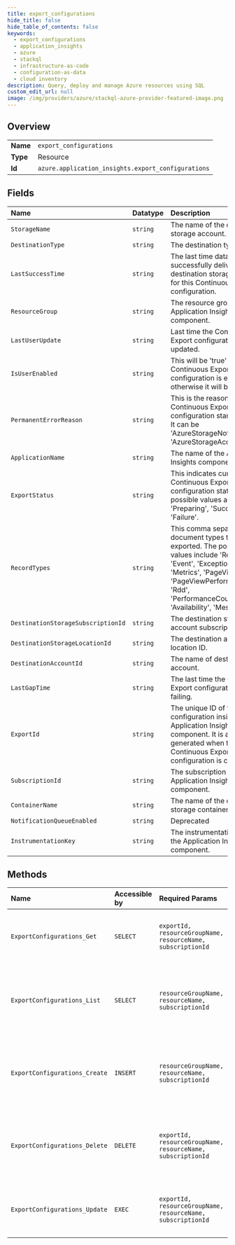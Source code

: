 ```yaml
---
title: export_configurations
hide_title: false
hide_table_of_contents: false
keywords:
  - export_configurations
  - application_insights
  - azure    
  - stackql
  - infrastructure-as-code
  - configuration-as-data
  - cloud inventory
description: Query, deploy and manage Azure resources using SQL
custom_edit_url: null
image: /img/providers/azure/stackql-azure-provider-featured-image.png
---
```

  
    

## Overview
<table><tbody>
<tr><td><b>Name</b></td><td><code>export_configurations</code></td></tr>
<tr><td><b>Type</b></td><td>Resource</td></tr>
<tr><td><b>Id</b></td><td><code>azure.application_insights.export_configurations</code></td></tr>
</tbody></table>

## Fields
| Name | Datatype | Description |
|:-----|:---------|:------------|
| `StorageName` | `string` | The name of the destination storage account. |
| `DestinationType` | `string` | The destination type. |
| `LastSuccessTime` | `string` | The last time data was successfully delivered to the destination storage container for this Continuous Export configuration. |
| `ResourceGroup` | `string` | The resource group of the Application Insights component. |
| `LastUserUpdate` | `string` | Last time the Continuous Export configuration was updated. |
| `IsUserEnabled` | `string` | This will be 'true' if the Continuous Export configuration is enabled, otherwise it will be 'false'. |
| `PermanentErrorReason` | `string` | This is the reason the Continuous Export configuration started failing. It can be 'AzureStorageNotFound' or 'AzureStorageAccessDenied'. |
| `ApplicationName` | `string` | The name of the Application Insights component. |
| `ExportStatus` | `string` | This indicates current Continuous Export configuration status. The possible values are 'Preparing', 'Success', 'Failure'. |
| `RecordTypes` | `string` | This comma separated list of document types that will be exported. The possible values include 'Requests', 'Event', 'Exceptions', 'Metrics', 'PageViews', 'PageViewPerformance', 'Rdd', 'PerformanceCounters', 'Availability', 'Messages'. |
| `DestinationStorageSubscriptionId` | `string` | The destination storage account subscription ID. |
| `DestinationStorageLocationId` | `string` | The destination account location ID. |
| `DestinationAccountId` | `string` | The name of destination account. |
| `LastGapTime` | `string` | The last time the Continuous Export configuration started failing. |
| `ExportId` | `string` | The unique ID of the export configuration inside an Application Insights component. It is auto generated when the Continuous Export configuration is created. |
| `SubscriptionId` | `string` | The subscription of the Application Insights component. |
| `ContainerName` | `string` | The name of the destination storage container. |
| `NotificationQueueEnabled` | `string` | Deprecated |
| `InstrumentationKey` | `string` | The instrumentation key of the Application Insights component. |
## Methods
| Name | Accessible by | Required Params | Description |
|:-----|:--------------|:----------------|:------------|
| `ExportConfigurations_Get` | `SELECT` | `exportId, resourceGroupName, resourceName, subscriptionId` | Get the Continuous Export configuration for this export id. |
| `ExportConfigurations_List` | `SELECT` | `resourceGroupName, resourceName, subscriptionId` | Gets a list of Continuous Export configuration of an Application Insights component. |
| `ExportConfigurations_Create` | `INSERT` | `resourceGroupName, resourceName, subscriptionId` | Create a Continuous Export configuration of an Application Insights component. |
| `ExportConfigurations_Delete` | `DELETE` | `exportId, resourceGroupName, resourceName, subscriptionId` | Delete a Continuous Export configuration of an Application Insights component. |
| `ExportConfigurations_Update` | `EXEC` | `exportId, resourceGroupName, resourceName, subscriptionId` | Update the Continuous Export configuration for this export id. |
